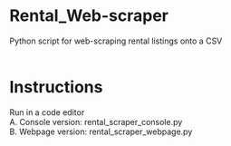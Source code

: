 # Rental_Web-scraper
Python script for web-scraping rental listings onto a CSV <br><br>

# Instructions
Run in a code editor <br>
A. Console version: rental_scraper_console.py <br>
B. Webpage version: rental_scraper_webpage.py <br>

